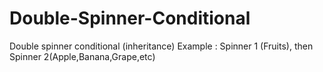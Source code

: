 # Double-Spinner-Conditional
Double spinner conditional (inheritance)
Example :
Spinner 1 (Fruits), then Spinner 2(Apple,Banana,Grape,etc)
